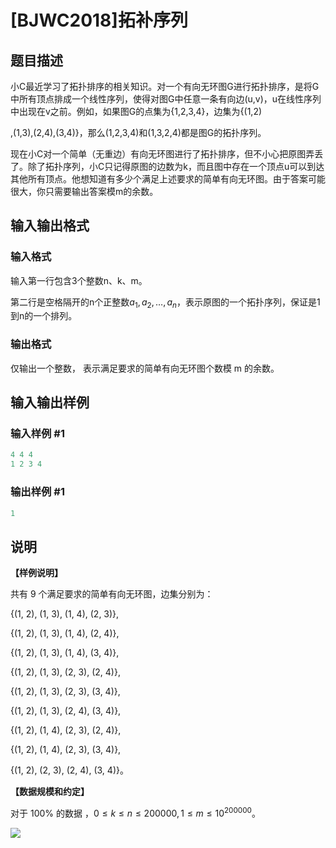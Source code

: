 # [BJWC2018]拓补序列

## 题目描述

小C最近学习了拓扑排序的相关知识。对一个有向无环图G进行拓扑排序，是将G中所有顶点排成一个线性序列，使得对图G中任意一条有向边(u,v)，u在线性序列中出现在v之前。例如，如果图G的点集为{1,2,3,4}，边集为{(1,2)

,(1,3),(2,4),(3,4)}，那么(1,2,3,4)和(1,3,2,4)都是图G的拓扑序列。

现在小C对一个简单（无重边）有向无环图进行了拓扑排序，但不小心把原图弄丢了。除了拓扑序列，小C只记得原图的边数为k，而且图中存在一个顶点u可以到达其他所有顶点。他想知道有多少个满足上述要求的简单有向无环图。由于答案可能很大，你只需要输出答案模m的余数。

## 输入输出格式

### 输入格式

输入第一行包含3个整数n、k、m。

第二行是空格隔开的n个正整数$a_1,a_2,…,a_n$，表示原图的一个拓扑序列，保证是1到n的一个排列。

### 输出格式

仅输出一个整数， 表示满足要求的简单有向无环图个数模 m 的余数。

## 输入输出样例

### 输入样例 #1

```cpp
4 4 4
1 2 3 4
```


### 输出样例 #1

```cpp
1
```


## 说明

**【样例说明】**

共有 9 个满足要求的简单有向无环图，边集分别为：

{(1, 2), (1, 3), (1, 4), (2, 3)},

{(1, 2), (1, 3), (1, 4), (2, 4)},

{(1, 2), (1, 3), (1, 4), (3, 4)},

{(1, 2), (1, 3), (2, 3), (2, 4)},

{(1, 2), (1, 3), (2, 3), (3, 4)},

{(1, 2), (1, 3), (2, 4), (3, 4)},

{(1, 2), (1, 4), (2, 3), (2, 4)},

{(1, 2), (1, 4), (2, 3), (3, 4)},

{(1, 2), (2, 3), (2, 4), (3, 4)}。

**【数据规模和约定】**

对于 100% 的数据 ，$0 ≤ k ≤ n ≤ 200000,1 ≤ m ≤ 10^{200000}$。

![](https://cdn.luogu.com.cn/upload/pic/17945.png)

